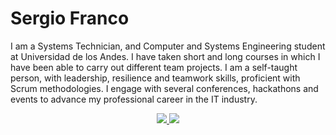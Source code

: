 # Sergio Franco

I am a Systems Technician, and Computer and Systems Engineering student at Universidad de los Andes. I have taken short and long courses in which I have been able to carry out different team projects. I am a self-taught person, with leadership, resilience and teamwork skills, proficient with Scrum methodologies. I engage with several conferences, hackathons and events to advance my professional career in the IT industry.

<p align="center">
  <a href="https://www.linkedin.com/in/sergi0-franc0/">
    <img src="https://img.shields.io/static/v1?label=Linkedin&message=%20&color=blue&style=for-the-badge&logo=linkedin" />
  </a>
  <a href="mailto:sergiofranco11evidencias@gmail.com">
    <img src="https://img.shields.io/static/v1?label=Gmail&message=%20&color=red&style=for-the-badge&logo=gmail"/>
  </a>
</p>
